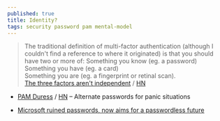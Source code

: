 ```yaml
---
published: true
title: Identity?
tags: security password pam mental-model
---
```

> The traditional definition of multi-factor authentication (although I couldn't find a reference to where  it originated) is that you should have two or more of:
> Something you know (eg. a password)   
> Something you have (eg. a card)   
> Something you are (eg. a fingerprint or retinal scan).   
> [The three factors aren't independent](https://apenwarr.ca/log/20190114) / [HN](https://news.ycombinator.com/item?id=28720644)

- [	PAM Duress](https://github.com/nuvious/pam-duress) / [HN](https://news.ycombinator.com/item?id=28267975) – Alternate passwords for panic situations

- [Microsoft ruined passwords, now aims for a passwordless future](https://news.ycombinator.com/item?id=28598894)
